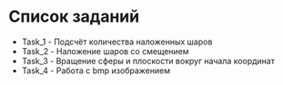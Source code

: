 # Список заданий

- Task_1 - Подсчёт количества наложенных шаров
- Task_2 - Наложение шаров со смещением
- Task_3 - Вращение сферы и плоскости вокруг начала координат
- Task_4 - Работа с bmp изображением